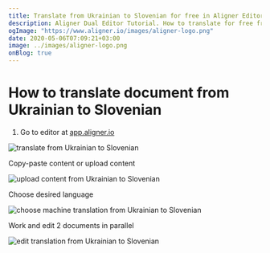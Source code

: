 ```yaml
---
title: Translate from Ukrainian to Slovenian for free in Aligner Editor
description: Aligner Dual Editor Tutorial. How to translate for free from Ukrainian to Slovenian. Aligner is multilingual document management platform. 
ogImage: "https://www.aligner.io/images/aligner-logo.png"
date: 2020-05-06T07:09:21+03:00
image: ../images/aligner-logo.png
onBlog: true
---
```


# How to translate document from Ukrainian to Slovenian

1. Go to editor at [app.aligner.io](https://app.aligner.io "Aligner App web page")

![translate from Ukrainian to Slovenian](../aligner-blank-editor.png "translate from Ukrainian to Slovenian")

Copy-paste content or upload content

![upload content from Ukrainian to Slovenian](../aligner-uploaded-document.png "upload content from Ukrainian to Slovenian")

Choose desired language

![choose machine translation from Ukrainian to Slovenian](../aligner-language-dropdown.png "choose machine translation from Ukrainian to Slovenian")

Work and edit 2 documents in parallel

![edit translation from Ukrainian to Slovenian](../aligner-double-sitded-editor.png "edit translation from Ukrainian to Slovenian")


